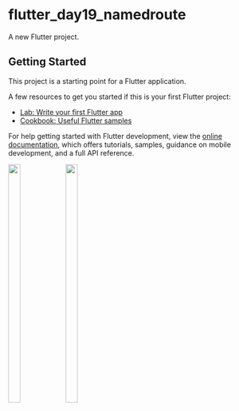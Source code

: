# flutter_day19_namedroute

A new Flutter project.

## Getting Started

This project is a starting point for a Flutter application.

A few resources to get you started if this is your first Flutter project:

- [Lab: Write your first Flutter app](https://docs.flutter.dev/get-started/codelab)
- [Cookbook: Useful Flutter samples](https://docs.flutter.dev/cookbook)

For help getting started with Flutter development, view the
[online documentation](https://docs.flutter.dev/), which offers tutorials,
samples, guidance on mobile development, and a full API reference.


<p>
  <img src = "https://user-images.githubusercontent.com/113697861/215321725-9e8ca86d-d1da-4378-ac8f-f7a5545dbad6.jpg" width=22% height=35%>
    <img src = "https://user-images.githubusercontent.com/113697861/215321729-17feb576-6580-4675-b4a7-5eae61c8860d.jpg" width=22% height=35%>

</p>

